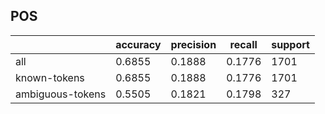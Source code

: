 
## POS

|                  | accuracy | precision | recall | support |
|------------------|----------|-----------|--------|---------|
| all              | 0.6855   | 0.1888    | 0.1776 | 1701    |
| known-tokens     | 0.6855   | 0.1888    | 0.1776 | 1701    |
| ambiguous-tokens | 0.5505   | 0.1821    | 0.1798 | 327     |

